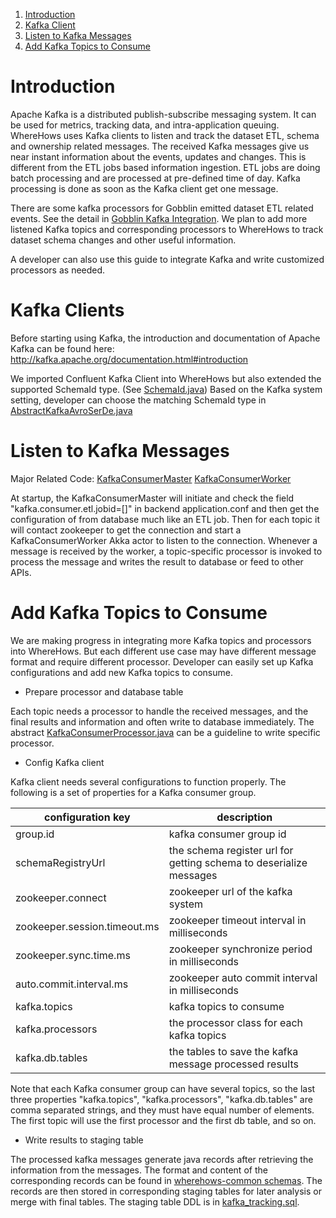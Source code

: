 1. <a href="#introduction">Introduction</a>
2. <a href="#kafka">Kafka Client</a>
3. <a href="#listen">Listen to Kafka Messages</a>
3. <a href="#config">Add Kafka Topics to Consume</a>

<a name="introduction">

# Introduction

Apache Kafka is a distributed publish-subscribe messaging system. It can be used for metrics, tracking data, and intra-application queuing. WhereHows uses Kafka clients to listen and track the dataset ETL, schema and ownership related messages. The received Kafka messages give us near instant information about the events, updates and changes. This is different from the ETL jobs based information ingestion. ETL jobs are doing batch processing and are processed at pre-defined time of day. Kafka processing is done as soon as the Kafka client get one message.

There are some kafka processors for Gobblin emitted dataset ETL related events. See the detail in [Gobblin Kafka Integration](Gobblin-Kafka-Integration.md). We plan to add more listened Kafka topics and corresponding processors to WhereHows to track dataset schema changes and other useful information.

A developer can also use this guide to integrate Kafka and write customized processors as needed. 

<a name="kafka">

# Kafka Clients

Before starting using Kafka, the introduction and documentation of Apache Kafka can be found here: http://kafka.apache.org/documentation.html#introduction

We imported Confluent Kafka Client into WhereHows but also extended the supported SchemaId type. 
(See [SchemaId.java](../wherehows-common/src/main/java/wherehows/common/kafka/SchemaId.java)) 
Based on the Kafka system setting, developer can choose the matching SchemaId type in 
[AbstractKafkaAvroSerDe.java](../wherehows-common/src/main/java/wherehows/common/kafka/serializers/AbstractKafkaAvroSerDe.java)

<a name="listen">

# Listen to Kafka Messages
 
Major Related Code: [KafkaConsumerMaster](../wherehows-backend/app/actors/KafkaConsumerMaster.java) [KafkaConsumerWorker](../wherehows-backend/app/actors/KafkaConsumerMaster.java)

At startup, the KafkaConsumerMaster will initiate and check the field "kafka.consumer.etl.jobid=[]" in backend application.conf and then get the configuration of from database much like an ETL job. Then for each topic it will contact zookeeper to get the connection and start a KafkaConsumerWorker Akka actor to listen to the connection. Whenever a message is received by the worker, a topic-specific processor is invoked to process the message and writes the result to database or feed to other APIs.

<a name="config">

# Add Kafka Topics to Consume

We are making progress in integrating more Kafka topics and processors into WhereHows. But each different use case may have different message format and require different processor. Developer can easily set up Kafka configurations and add new Kafka topics to consume. 

*  Prepare processor and database table

Each topic needs a processor to handle the received messages, and the final results and information and often write to database immediately. The abstract [KafkaConsumerProcessor.java](../wherehows-etl/src/main/java/metadata/etl/kafka/KafkaConsumerProcessor.java) can be a guideline to write specific processor.

* Config Kafka client

Kafka client needs several configurations to function properly. The following is a set of properties for a Kafka consumer group.

| configuration key | description|
|---|---|
| group.id | kafka consumer group id |
| schemaRegistryUrl | the schema register url for getting schema to deserialize messages |
| zookeeper.connect | zookeeper url of the kafka system |
| zookeeper.session.timeout.ms | zookeeper timeout interval in milliseconds |
| zookeeper.sync.time.ms | zookeeper synchronize period in milliseconds |
| auto.commit.interval.ms | zookeeper auto commit interval in milliseconds |
| kafka.topics | kafka topics to consume |
| kafka.processors | the processor class for each kafka topics |
| kafka.db.tables | the tables to save the kafka message processed results |

Note that each Kafka consumer group can have several topics, so the last three properties "kafka.topics", "kafka.processors", "kafka.db.tables" are comma separated strings, and they must have equal number of elements. The first topic will use the first processor and the first db table, and so on. 

* Write results to staging table

The processed kafka messages generate java records after retrieving the information from the messages. The format and content of the corresponding records can be found in [wherehows-common schemas](https://github.com/linkedin/WhereHows/tree/master/wherehows-common/src/main/java/wherehows/common/schemas). The records are then stored in corresponding staging tables for later analysis or merge with final tables. The staging table DDL is in [kafka_tracking.sql](../wherehows-data-model/DDL/ETL_DDL/kafka_tracking.sql). 


